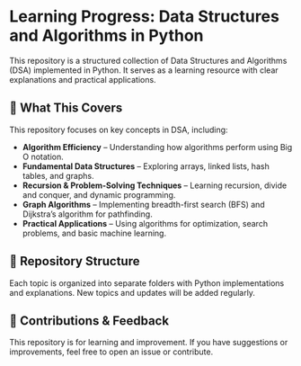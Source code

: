 # Learning Progress: Data Structures and Algorithms in Python

This repository is a structured collection of Data Structures and Algorithms (DSA) implemented in Python. It serves as a learning resource with clear explanations and practical applications.

## 📌 What This Covers
This repository focuses on key concepts in DSA, including:
- **Algorithm Efficiency** – Understanding how algorithms perform using Big O notation.
- **Fundamental Data Structures** – Exploring arrays, linked lists, hash tables, and graphs.
- **Recursion & Problem-Solving Techniques** – Learning recursion, divide and conquer, and dynamic programming.
- **Graph Algorithms** – Implementing breadth-first search (BFS) and Dijkstra’s algorithm for pathfinding.
- **Practical Applications** – Using algorithms for optimization, search problems, and basic machine learning.

## 📂 Repository Structure
Each topic is organized into separate folders with Python implementations and explanations. New topics and updates will be added regularly.

## 🚀 Contributions & Feedback
This repository is for learning and improvement. If you have suggestions or improvements, feel free to open an issue or contribute.
